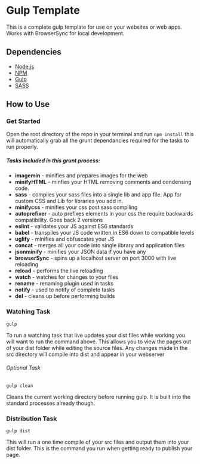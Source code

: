 # Gulp Template

This is a complete gulp template for use on your websites or web apps.  Works with BrowserSync for local development.

## Dependencies

* [Node.js](https://nodejs.org/)
* [NPM](https://www.npmjs.com/)
* [Gulp](http://gulpjs.com/)
* [SASS](http://sass-lang.com/)

## How to Use

### Get Started

Open the root directory of the repo in your terminal and run `npm install` this will automatically grab all the grunt dependancies required for the tasks to run properly.

##### Tasks included in this grunt process:

* **imagemin** - minifies and prepares images for the web
* **minifyHTML** - minfies your HTML removing comments and condensing code.
* **sass** - compiles your sass files into a single lib and app file.  App for custom CSS and Lib for libraries you add in.
* **minifycss** - minifies your css post sass compiling
* **autoprefixer** - auto prefixes elements in your css the require backwards compatibility.  Goes back 2 versions
* **eslint** - validates your JS against ES6 standards
* **babel** - transpiles your JS code written in ES6 down to compatible levels
* **uglify** - minifies and obfuscates your JS
* **concat** - merges all your code into single library and application files
* **jsonminify** - minifies your JSON data if you have any
* **browserSync** - spins up a localhost server on port 3000 with live reloading
* **reload** - performs the live reloading
* **watch** - watches for changes to your files
* **rename** - renaming plugin used in tasks
* **notify** - used to notify of complete tasks
* **del** - cleans up before performing builds

### Watching Task
```
gulp
```
To run a watching task that live updates your dist files while working you will want to run the command above. This allows you to view the pages out of your dist folder while editing the source files. Any changes made in the src directory will compile into dist and appear in your webserver

###### Optional Task

```
gulp clean
```
Cleans the current working directory before running gulp.  It is built into the standard processes already though.

### Distribution Task
```
gulp dist
```

This will run a one time compile of your src files and output them into your dist folder.  This is the command you run when getting ready to publish your page.
